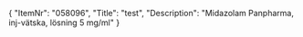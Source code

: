 {
  "ItemNr": "058096",
  "Title": "test",
  "Description": "Midazolam Panpharma, inj-vätska, lösning 5 mg/ml"
}